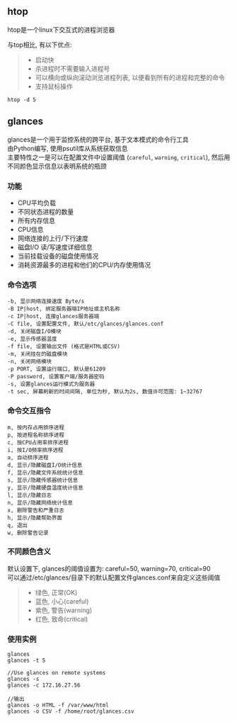 ## htop

htop是一个linux下交互式的进程浏览器

与top相比, 有以下优点: <br/>
> + 启动快
> + 杀进程时不需要输入进程号
> + 可以横向或纵向滚动浏览进程列表, 以便看到所有的进程和完整的命令
> + 支持鼠标操作

```
htop -d 5
```

## glances

glances是一个用于监控系统的跨平台, 基于文本模式的命令行工具 <br/>
由Python编写, 使用psutil库从系统获取信息 <br/>
主要特性之一是可以在配置文件中设置阈值 (`careful`, `warning`, `critical`), 然后用不同颜色显示信息以表明系统的瓶颈 <br/>

### 功能

+ CPU平均负载
+ 不同状态进程的数量
+ 所有内存信息
+ CPU信息
+ 网络连接的上行/下行速度
+ 磁盘I/O 读/写速度详细信息
+ 当前挂载设备的磁盘使用情况
+ 消耗资源最多的进程和他们的CPU/内存使用情况

### 命令选项

```
-b, 显示网络连接速度 Byte/s
-B IP|host, 绑定服务器端IP地址或主机名称
-c IP|host, 连接glances服务器端
-C file, 设置配置文件, 默认/etc/glances/glances.conf
-d, 关闭磁盘I/O模块
-e, 显示传感器温度
-f file, 设置输出文件 (格式是HTML或CSV)
-m, 关闭挂在的磁盘模块
-n, 关闭网络模块
-p PORT, 设置运行端口, 默认是61209
-P password, 设置客户端/服务器密码
-s, 设置glances运行模式为服务器
-t sec, 屏幕刷新的时间间隔, 单位为秒, 默认为2s, 数值许可范围: 1~32767
```

### 命令交互指令

```
m, 按内存占用排序进程
p, 按进程名称排序进程
c, 按CPU占用率排序进程
i, 按I/O频率排序进程
a, 自动排序进程
d, 显示/隐藏磁盘I/O统计信息
f, 显示/隐藏文件系统统计信息
s, 显示/隐藏传感器统计信息
y, 显示/隐藏硬盘温度统计信息
l, 显示/隐藏日志
n, 显示/隐藏网络统计信息
x, 删除警告和严重日志
h, 显示/隐藏帮助界面
q, 退出
w, 删除警告记录
```

### 不同颜色含义

默认设置下, glances的阈值设置为: careful=50, warning=70, critical=90 <br/>
可以通过/etc/glances/目录下的默认配置文件glances.conf来自定义这些阈值 <br/>

> + 绿色, 正常(OK)
> + 蓝色, 小心(careful)
> + 紫色, 警告(warning)
> + 红色, 致命(critical)

### 使用实例

```
glances
glances -t 5

//Use glances on remote systems
glances -s
glances -c 172.16.27.56

//输出
glances -o HTML -f /var/www/html
glances -o CSV -f /home/root/glances.csv
```
